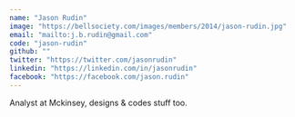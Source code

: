```yaml
---
name: "Jason Rudin"
image: "https://bellsociety.com/images/members/2014/jason-rudin.jpg"
email: "mailto:j.b.rudin@gmail.com"
code: "jason-rudin"
github: ""
twitter: "https://twitter.com/jasonrudin"
linkedin: "https://linkedin.com/in/jasonrudin"
facebook: "https://facebook.com/jason.rudin"
---
```

Analyst at Mckinsey, designs & codes stuff too.